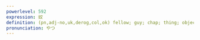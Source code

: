 ```yaml
---
powerlevel: 592
expression: 奴
definition: (pn,adj-no,uk,derog,col,ok) fellow; guy; chap; thing; object; (derogatory or familiar) he; she; him; her; (P)
pronunciation: やつ
---
```

